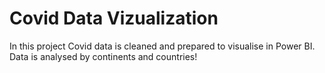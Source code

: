 # Covid Data Vizualization

In this project Covid data is cleaned and prepared to visualise in Power BI. Data is analysed by continents and countries!
